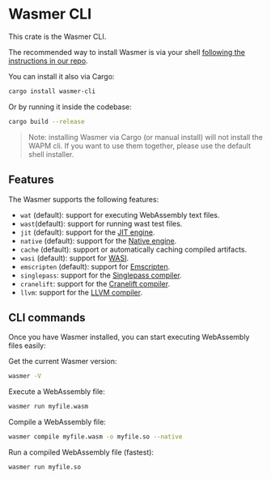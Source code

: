 # Wasmer CLI

This crate is the Wasmer CLI.

The recommended way to install Wasmer is via your shell [following the instructions in our repo](https://github.com/wasmerio/wasmer-reborn#1-install-wasmer).

You can install it also via Cargo:

```bash
cargo install wasmer-cli
```

Or by running it inside the codebase:

```bash
cargo build --release
```

> Note: installing Wasmer via Cargo (or manual install) will not install
> the WAPM cli. If you want to use them together, please use the default shell installer.


## Features

The Wasmer supports the following features:
* `wat` (default): support for executing WebAssembly text files.
* `wast`(default): support for running wast test files.
* `jit` (default): support for the [JIT engine].
* `native` (default): support for the [Native engine].
* `cache` (default): support or automatically caching compiled artifacts.
* `wasi` (default): support for [WASI].
* `emscripten` (default): support for [Emscripten].
* `singlepass`: support for the [Singlepass compiler].
* `cranelift`: support for the [Cranelift compiler].
* `llvm`: support for the [LLVM compiler].

[JIT Engine]: https://github.com/wasmerio/wasmer-reborn/tree/master/lib/engine-jit/
[Native Engine]: https://github.com/wasmerio/wasmer-reborn/tree/master/lib/engine-native/
[WASI]: https://github.com/wasmerio/wasmer-reborn/tree/master/lib/wasi/
[Emscripten]: https://github.com/wasmerio/wasmer-reborn/tree/master/lib/emscripten/
[Singlepass compiler]: https://github.com/wasmerio/wasmer-reborn/tree/master/lib/compiler-singlepass/
[Cranelift compiler]: https://github.com/wasmerio/wasmer-reborn/tree/master/lib/compiler-cranelift/
[LLVM compiler]: https://github.com/wasmerio/wasmer-reborn/tree/master/lib/compiler-llvm/

## CLI commands

Once you have Wasmer installed, you can start executing WebAssembly files easily:

Get the current Wasmer version:

```bash
wasmer -V
```

Execute a WebAssembly file:

```bash
wasmer run myfile.wasm
```

Compile a WebAssembly file:

```bash
wasmer compile myfile.wasm -o myfile.so --native
```

Run a compiled WebAssembly file (fastest):

```bash
wasmer run myfile.so
```

